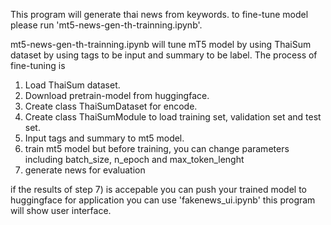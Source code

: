 This program will generate thai news from keywords.
to fine-tune model please run 'mt5-news-gen-th-trainning.ipynb'.

mt5-news-gen-th-trainning.ipynb will tune mT5 model by using ThaiSum
dataset by using tags to be input and summary to be label.
The process of fine-tuning  is
1) Load ThaiSum dataset.
2) Download pretrain-model from huggingface.
3) Create class ThaiSumDataset for encode.
4) Create class ThaiSumModule to load training set, validation set and test set.
5) Input tags and summary to mt5 model.
6) train mt5 model but before training, you can change parameters including batch_size, n_epoch and max_token_lenght
7) generate news for evaluation

if the results of step 7) is accepable you can push your trained model to huggingface
for application you can use 'fakenews_ui.ipynb' this program will show user interface.
